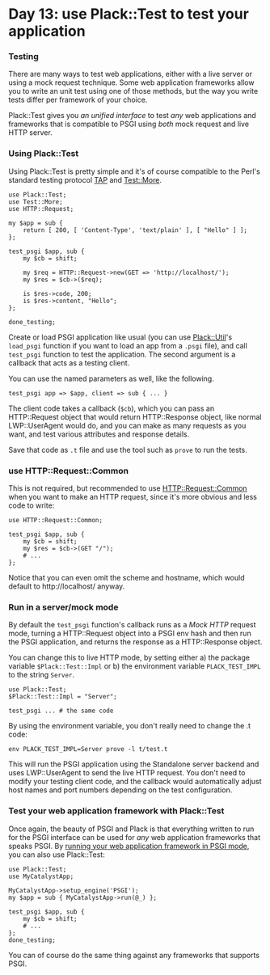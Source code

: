 # Day 13: use Plack::Test to test your application

### Testing

There are many ways to test web applications, either with a live server or using a mock request technique. Some web application frameworks allow you to write an unit test using one of those methods, but the way you write tests differ per framework of your choice.

Plack::Test gives you _an unified interface_ to test _any_ web applications and frameworks that is compatible to PSGI using _both_ mock request and live HTTP server.

### Using Plack::Test

Using Plack::Test is pretty simple and it's of course compatible to the Perl's standard testing protocol [TAP][1] and [Test::More][2].

```
use Plack::Test;
use Test::More;
use HTTP::Request;

my $app = sub {
    return [ 200, [ 'Content-Type', 'text/plain' ], [ "Hello" ] ];
};

test_psgi $app, sub {
    my $cb = shift;

    my $req = HTTP::Request->new(GET => 'http://localhost/');
    my $res = $cb->($req);

    is $res->code, 200;
    is $res->content, "Hello";
};

done_testing;
```

Create or load PSGI application like usual (you can use [Plack::Util][3]'s `load_psgi` function if you want to load an app from a `.psgi` file), and call `test_psgi` function to test the application. The second argument is a callback that acts as a testing client.

You can use the named parameters as well, like the following.

```
test_psgi app => $app, client => sub { ... }
```

The client code takes a callback (`$cb`), which you can pass an HTTP::Request object that would return HTTP::Response object, like normal LWP::UserAgent would do, and you can make as many requests as you want, and test various attributes and response details.

Save that code as `.t` file and use the tool such as `prove` to run the tests.

### use HTTP::Request::Common

This is not required, but recommended to use [HTTP::Request::Common][4] when you want to make an HTTP request, since it's more obvious and less code to write:

```
use HTTP::Request::Common;

test_psgi $app, sub {
    my $cb = shift;
    my $res = $cb->(GET "/");
    # ...
};
```

Notice that you can even omit the scheme and hostname, which would default to http://localhost/ anyway.

### Run in a server/mock mode

By default the `test_psgi` function's callback runs as a _Mock HTTP_ request mode, turning a HTTP::Request object into a PSGI env hash and then run the PSGI application, and returns the response as a HTTP::Response object.

You can change this to live HTTP mode, by setting either a) the package variable `$Plack::Test::Impl` or b) the environment variable `PLACK_TEST_IMPL` to the string `Server`.

```
use Plack::Test;
$Plack::Test::Impl = "Server";

test_psgi ... # the same code
```

By using the environment variable, you don't really need to change the .t code:

```
env PLACK_TEST_IMPL=Server prove -l t/test.t
```

This will run the PSGI application using the Standalone server backend and uses LWP::UserAgent to send the live HTTP request. You don't need to modify your testing client code, and the callback would automatically adjust host names and port numbers depending on the test configuration.

### Test your web application framework with Plack::Test

Once again, the beauty of PSGI and Plack is that everything written to run for the PSGI interface can be used for _any_ web application frameworks that speaks PSGI. By [running your web application framework in PSGI mode][5], you can also use Plack::Test:

```
use Plack::Test;
use MyCatalystApp;

MyCatalystApp->setup_engine('PSGI');
my $app = sub { MyCatalystApp->run(@_) };

test_psgi $app, sub {
    my $cb = shift;
    # ...
};
done_testing;
```

You can of course do the same thing against any frameworks that supports PSGI.

  [1]: http://testanything.org/wiki/
  [2]: http://search.cpan.org/perloc?Test::More
  [3]: http://search.cpan.org/perldoc?Plack::Util
  [4]: http://search.cpan.org/perldoc?HTTP::Request::Common
  [5]: http://advent.plackperl.org/2009/12/day-7-use-web-application-framework-in-psgi.html